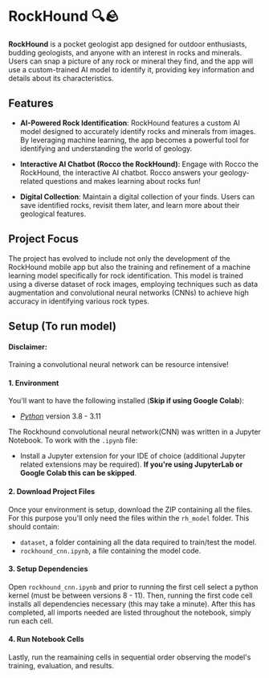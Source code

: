 # RockHound 🔍🪨

**RockHound** is a pocket geologist app designed for outdoor enthusiasts, budding geologists, and anyone with an interest in rocks and minerals. Users can snap a picture of any rock or mineral they find, and the app will use a custom-trained AI model to identify it, providing key information and details about its characteristics.

## Features

- **AI-Powered Rock Identification**: RockHound features a custom AI model designed to accurately identify rocks and minerals from images. By leveraging machine learning, the app becomes a powerful tool for identifying and understanding the world of geology.
  
- **Interactive AI Chatbot (Rocco the RockHound)**: Engage with Rocco the RockHound, the interactive AI chatbot. Rocco answers your geology-related questions and makes learning about rocks fun!

- **Digital Collection**: Maintain a digital collection of your finds. Users can save identified rocks, revisit them later, and learn more about their geological features.

## Project Focus

The project has evolved to include not only the development of the RockHound mobile app but also the training and refinement of a machine learning model specifically for rock identification. This model is trained using a diverse dataset of rock images, employing techniques such as data augmentation and convolutional neural networks (CNNs) to achieve high accuracy in identifying various rock types.

## Setup (To run model)

#### **Disclaimer:**
Training a convolutional neural network can be resource intensive!

#### 1. Environment
You'll want to have the following installed (**Skip if using Google Colab**):
  - [*Python*](https://www.python.org/downloads/) version 3.8 - 3.11
    
The Rockhound convolutional neural network(CNN) was written in a Jupyter Notebook. To work with the `.ipynb` file:
  - Install a Jupyter extension for your IDE of choice (additional Jupyter related extensions may be required). **If you're using JupyterLab or Google Colab this can be skipped**.

#### 2. Download Project Files
Once your environment is setup, download the ZIP containing all the files. For this purpose you'll only need the files within the `rh_model` folder. This should contain:
  - `dataset`, a folder containing all the data required to train/test the model.
  - `rockhound_cnn.ipynb`, a file containing the model code.

#### 3. Setup Dependencies
Open `rockhound_cnn.ipynb` and prior to running the first cell select a python kernel (must be between versions 8 - 11). Then, running the first code cell installs all dependencies necessary (this may take a minute). After this has completed, all imports needed are listed throughout the notebook, simply run each cell.

#### 4. Run Notebook Cells
Lastly, run the reamaining cells in sequential order observing the model's training, evaluation, and results.
